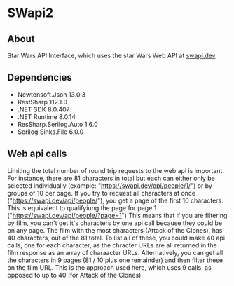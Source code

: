 # SWapi2

## About
Star Wars API Interface, which uses the star Wars Web API at [swapi.dev](https://swapi.dev/api/) 

## Dependencies
- Newtonsoft.Json 13.0.3
- RestSharp 112.1.0
- .NET SDK 8.0.407
- .NET Runtime 8.0.14
- ResSharp.Serilog.Auto 1.6.0
- Serilog.Sinks.File 6.0.0

## Web api calls
Limiting the total number of round trip requests to the web api is important. 
For instance, there are 81 characters in total but each can either only be selected individually (example: "https://swapi.dev/api/people/1/") or by groups of 10 per page. If you try to request all characters at once ("https://swapi.dev/api/people/"), you get a page of the first 10 characters. 
This is equivalent to qualifyiung the page for page 1 ("https://swapi.dev/api/people/?page=1") This means that if you are filtering by film, you can't get it's characters by one api call because they could be on any page. 
The film with the most characters (Attack of the Clones), has 40 characters, out of the 81 total. To list all of these, you could make 40 api calls, one for each character, as the chracter URLs are all returned in the film response as an array of charaacter URLs. 
Alternatively, you can get all the characters in 9 pages (81 / 10 plus one remainder) and then filter these on the film URL. This is the approach used here, which uses 9 calls, as opposed to up to 40 (for Attack of the Clones).
